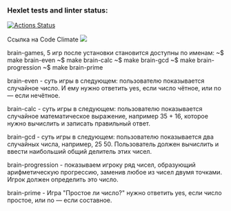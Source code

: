 ### Hexlet tests and linter status:
[![Actions Status](https://github.com/SergoDrovski/php-project-lvl1/workflows/hexlet-check/badge.svg)](https://github.com/SergoDrovski/php-project-lvl1/actions)

Cсылка на Code Climate
<a href="https://codeclimate.com/github/SergoDrovski/php-project-lvl1/maintainability"><img src="https://api.codeclimate.com/v1/badges/2b526cbd209d9eaa3dca/maintainability" /></a>

brain-games, 5 игр после установки становится доступны  по именам:
~$ make brain-even 
~$ make brain-calc 
~$ make brain-gcd 
~$ make brain-progression 
~$ make brain-prime

brain-even - суть игры в следующем: пользователю показывается случайное число. И ему нужно ответить yes, если число чётное, или no — если нечётное.

brain-calc - суть игры в следующем: пользователю показывается случайное математическое выражение, например 35 + 16, которое нужно вычислить и записать правильный ответ.

brain-gcd - суть игры в следующем: пользователю показывается два случайных числа, например, 25 50. Пользователь должен вычислить и ввести наибольший общий делитель этих чисел.

brain-progression - показываем игроку ряд чисел, образующий арифметическую прогрессию, заменив любое из чисел двумя точками. Игрок должен определить это число.

brain-prime - Игра "Простое ли число?" нужно ответить yes, если число простое, или no — если составное.

<script id="asciicast-gCuh19nfEU3sG96ikulOmiodX" src="https://asciinema.org/a/gCuh19nfEU3sG96ikulOmiodX.js" async></script>
